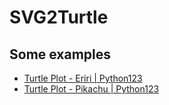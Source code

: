 # SVG2Turtle

## Some examples

- [Turtle Plot - Eriri | Python123](https://python123.io/index/topics/turtle/turtle20)
- [Turtle Plot - Pikachu | Python123](https://python123.io/index/topics/turtle/turtle5)
